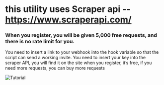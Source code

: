 
# this utility uses Scraper api -- https://www.scraperapi.com/
### When you register, you will be given 5,000 free requests, and there is no rate limit for you.




You need to insert a link to your webhook into the hook variable so that the script can send a working invite. You need to insert your key into the scraper API, you will find it on the site when you register, it’s free, if you need more requests, you can buy more requests

![Tutorial](https://cdn.discordapp.com/attachments/1194739385787224175/1201105898936991774/Screenshot_2024-01-28_125510.png?ex=65c89c09&is=65b62709&hm=be88d259bb766886544dc567c240cda18acf059cf34607102ca6b0f069de81a5&)
